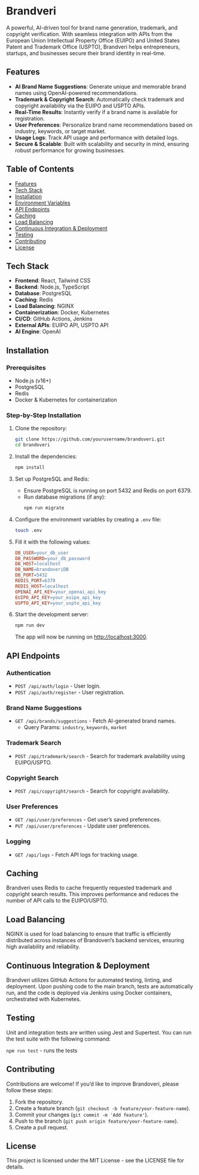 # Brandveri 

A powerful, AI-driven tool for brand name generation, trademark, and copyright verification. With seamless integration with APIs from the European Union Intellectual Property Office (EUIPO) and United States Patent and Trademark Office (USPTO), Brandveri helps entrepreneurs, startups, and businesses secure their brand identity in real-time.

## Features
- **AI Brand Name Suggestions**: Generate unique and memorable brand names using OpenAI-powered recommendations.
- **Trademark & Copyright Search**: Automatically check trademark and copyright availability via the EUIPO and USPTO APIs.
- **Real-Time Results**: Instantly verify if a brand name is available for registration.
- **User Preferences**: Personalize brand name recommendations based on industry, keywords, or target market.
- **Usage Logs**: Track API usage and performance with detailed logs.
- **Secure & Scalable**: Built with scalability and security in mind, ensuring robust performance for growing businesses.

## Table of Contents
- [Features](#features)
- [Tech Stack](#tech-stack)
- [Installation](#installation)
- [Environment Variables](#environment-variables)
- [API Endpoints](#api-endpoints)
- [Caching](#caching)
- [Load Balancing](#load-balancing)
- [Continuous Integration & Deployment](#continuous-integration--deployment)
- [Testing](#testing)
- [Contributing](#contributing)
- [License](#license)

## Tech Stack
- **Frontend**: React, Tailwind CSS
- **Backend**: Node.js, TypeScript
- **Database**: PostgreSQL
- **Caching**: Redis
- **Load Balancing**: NGINX
- **Containerization**: Docker, Kubernetes
- **CI/CD**: GitHub Actions, Jenkins
- **External APIs**: EUIPO API, USPTO API
- **AI Engine**: OpenAI

## Installation

### Prerequisites
- Node.js (v16+)
- PostgreSQL
- Redis
- Docker & Kubernetes for containerization

### Step-by-Step Installation
1. Clone the repository:
    ```bash
    git clone https://github.com/yourusername/brandoveri.git
    cd brandoveri
    ```

2. Install the dependencies:
    ```bash
    npm install
    ```

3. Set up PostgreSQL and Redis:
    - Ensure PostgreSQL is running on port 5432 and Redis on port 6379.
    - Run database migrations (if any):
        ```bash
        npm run migrate
        ```

4. Configure the environment variables by creating a `.env` file:
    ```bash
    touch .env
    ```

5. Fill it with the following values:
    ```makefile
    DB_USER=your_db_user
    DB_PASSWORD=your_db_password
    DB_HOST=localhost
    DB_NAME=brandoveriDB
    DB_PORT=5432
    REDIS_PORT=6379
    REDIS_HOST=localhost
    OPENAI_API_KEY=your_openai_api_key
    EUIPO_API_KEY=your_euipo_api_key
    USPTO_API_KEY=your_uspto_api_key
    ```

6. Start the development server:
    ```bash
    npm run dev
    ```
    The app will now be running on [http://localhost:3000](http://localhost:3000).

## API Endpoints

### Authentication
- `POST /api/auth/login` - User login.
- `POST /api/auth/register` - User registration.

### Brand Name Suggestions
- `GET /api/brands/suggestions` - Fetch AI-generated brand names.
  - Query Params: `industry`, `keywords`, `market`

### Trademark Search
- `POST /api/trademark/search` - Search for trademark availability using EUIPO/USPTO.

### Copyright Search
- `POST /api/copyright/search` - Search for copyright availability.

### User Preferences
- `GET /api/user/preferences` - Get user’s saved preferences.
- `PUT /api/user/preferences` - Update user preferences.

### Logging
- `GET /api/logs` - Fetch API logs for tracking usage.

## Caching
Brandveri uses Redis to cache frequently requested trademark and copyright search results. This improves performance and reduces the number of API calls to the EUIPO/USPTO.

## Load Balancing
NGINX is used for load balancing to ensure that traffic is efficiently distributed across instances of Brandoveri’s backend services, ensuring high availability and reliability.

## Continuous Integration & Deployment
Brandveri utilizes GitHub Actions for automated testing, linting, and deployment. Upon pushing code to the main branch, tests are automatically run, and the code is deployed via Jenkins using Docker containers, orchestrated with Kubernetes.

## Testing
Unit and integration tests are written using Jest and Supertest. You can run the test suite with the following command:

`npm run test` - runs the tests


## Contributing
Contributions are welcome! If you’d like to improve Brandoveri, please follow these steps:
1. Fork the repository.
2. Create a feature branch (`git checkout -b feature/your-feature-name`).
3. Commit your changes (`git commit -m 'Add feature'`).
4. Push to the branch (`git push origin feature/your-feature-name`).
5. Create a pull request.

## License
This project is licensed under the MIT License - see the LICENSE file for details.
